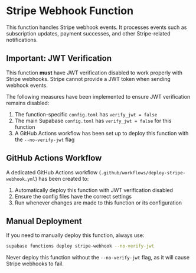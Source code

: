 # Stripe Webhook Function

This function handles Stripe webhook events. It processes events such as subscription updates, payment successes, and other Stripe-related notifications.

## Important: JWT Verification

This function **must** have JWT verification disabled to work properly with Stripe webhooks. Stripe cannot provide a JWT token when sending webhook events.

The following measures have been implemented to ensure JWT verification remains disabled:

1. The function-specific `config.toml` has `verify_jwt = false`
2. The main Supabase `config.toml` has `verify_jwt = false` for this function
3. A GitHub Actions workflow has been set up to deploy this function with the `--no-verify-jwt` flag

## GitHub Actions Workflow

A dedicated GitHub Actions workflow (`.github/workflows/deploy-stripe-webhook.yml`) has been created to:

1. Automatically deploy this function with JWT verification disabled
2. Ensure the config files have the correct settings
3. Run whenever changes are made to this function or its configuration

## Manual Deployment

If you need to manually deploy this function, always use:

```bash
supabase functions deploy stripe-webhook --no-verify-jwt
```

Never deploy this function without the `--no-verify-jwt` flag, as it will cause Stripe webhooks to fail. 